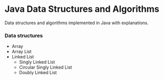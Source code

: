 # Java Data Structures and Algorithms

Data structures and algorithms implemented in Java with explanations.

### Data structures
- Array
- Array List
- Linked List
  - Singly Linked List
  - Circular Singly Linked List
  - Doubly Linked List
